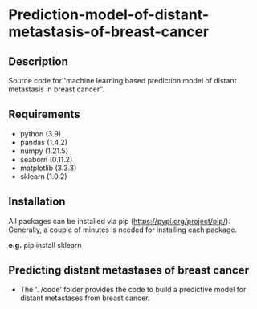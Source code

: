 # Prediction-model-of-distant-metastasis-of-breast-cancer
## Description

Source code for''machine learning based prediction model of distant metastasis in breast cancer".

## Requirements

- python (3.9)
- pandas (1.4.2)
- numpy (1.21.5)
- seaborn (0.11.2)
- matplotlib (3.3.3)
- sklearn (1.0.2)

## Installation

All packages can be installed via pip (https://pypi.org/project/pip/). Generally, a couple of minutes is needed for installing each package.

**e.g.** pip install sklearn

## Predicting distant metastases of breast cancer

- The '. /code' folder provides the code to build a predictive model for distant metastases from breast cancer.
